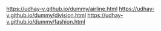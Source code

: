 https://udhay-v.github.io/dummy/airline.html
https://udhay-v.github.io/dummy/division.html
https://udhay-v.github.io/dummy/fashion.html

